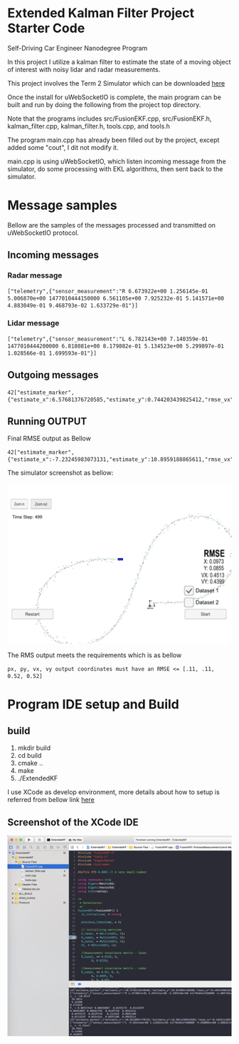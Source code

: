 # Extended Kalman Filter Project Starter Code
Self-Driving Car Engineer Nanodegree Program

In this project I utilize a kalman filter to estimate the state of a moving object of interest with noisy lidar and radar measurements.

[XCode]: ./data/Xcode.png  "XCode image"
[simulator]: ./data/screenshot.png  "simulator image"

This project involves the Term 2 Simulator which can be downloaded [here](https://github.com/udacity/self-driving-car-sim/releases)


Once the install for uWebSocketIO is complete, the main program can be built and run by doing the following from the project top directory.


Note that the programs includes src/FusionEKF.cpp, src/FusionEKF.h, kalman_filter.cpp, kalman_filter.h, tools.cpp, and tools.h

The program main.cpp has already been filled out by the project, except added some "cout", I dit not modify it.

main.cpp is using uWebSocketIO, which listen incoming message from the simulator, do some processing with EKL algorithms, then sent back to the simulator.

# Message samples
Bellow are the samples of the messages processed and transmitted on uWebSocketIO protocol.

## Incoming messages
### Radar message

    ["telemetry",{"sensor_measurement":"R 6.673922e+00 1.256145e-01 5.006870e+00 1477010444150000 6.561105e+00 7.925232e-01 5.141571e+00 4.883049e-01 9.468793e-02 1.633729e-01"}]

### Lidar message

    ["telemetry",{"sensor_measurement":"L 6.782143e+00 7.140359e-01 1477010444200000 6.818081e+00 8.179882e-01 5.134523e+00 5.299897e-01 1.028566e-01 1.699593e-01"}]

## Outgoing messages

    42["estimate_marker",{"estimate_x":6.57681376720585,"estimate_y":0.744203439825412,"rmse_vx":1.53157158633846,"rmse_vy":0.899409160527193,"rmse_x":0.130520370666516,"rmse_y":0.0706979550892104}]


## Running OUTPUT

Final RMSE output as Bellow

    42["estimate_marker",{"estimate_x":-7.23245983073131,"estimate_y":10.8959188865611,"rmse_vx":0.451266739945118,"rmse_vy":0.43993508070814,"rmse_x":0.097317778752952,"rmse_y":0.0854597168623381}]

The simulator screenshot as bellow:

  ![simulator][simulator]

  The RMS output meets the requirements which is as bellow

    px, py, vx, vy output coordinates must have an RMSE <= [.11, .11, 0.52, 0.52]

# Program IDE setup and Build

## build
  1. mkdir build
  2. cd build
  3. cmake ..
  4. make
  5. ./ExtendedKF

  I use XCode as develop environment, more details about how to setup is referred from bellow link
   [here](https://github.com/udacity/CarND-Extended-Kalman-Filter-Project/tree/master/ide_profiles/xcode)

## Screenshot of the XCode IDE

![XCode][XCode]
